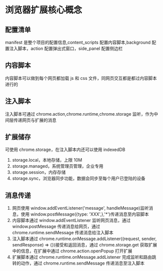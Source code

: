 # 浏览器扩展核心概念

## 配置清单

manifest 是整个项目的配置信息,content_scripts 配置内容脚本,background 配置注入脚本，action 配置弹出式窗口，side_panel 配置侧边栏

## 内容脚本

内容脚本可以做到每个网页都加载 js 和 css 文件，同网页交互都是都过内容脚本进行的

## 注入脚本

注入脚本可通过 chrome.action,chrome.runtime,chrome.storage 监听，作为中间层传递网页与扩展的消息

## 扩展储存

可使用 chrome.storage，在注入脚本内还可以使用 indexedDB

1. storage.local，本地存储，上限 10M
2. storage.managed，系统管理员管理，企业专用
3. storage.session，内存存储
4. storage.sync，浏览器同步功能，数据会同步至每个用户已登陆的设备

## 消息传递

1. 网页使用 window.addEventListener('message', handleMessage)监听消息，使用 window.postMessage({type: 'XXX',},'\*')传递消息至内容脚本
2. 内容脚本通过 window.addEventListener 监听网页消息，通过 window.postMessage 传递消息给网页，通过 chrome.runtime.sendMessage 传递消息给注入脚本
3. 注入脚本通过 chrome.runtime.onMessage.addListener((request, sender, sendResponse) => {})接受和返回消息，通过 chrome.storage.get 获取扩展中的信息，在扩展中通过 chrome.action.openPopup 打开扩展
4. 扩展脚本通过 chrome.runtime.onMessage.addListener 完成监听和路由跳转的动作，通过 chrome.runtime.sendMessage 传递消息至注入脚本
